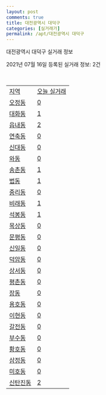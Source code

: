 ```yaml
---
layout: post
comments: true
title: 대전광역시 대덕구
categories: [실거래가]
permalink: /apt/대전광역시 대덕구
---
```


대전광역시 대덕구 실거래 정보

2021년 07월 16일 등록된 실거래 정보: 2건

<script type="text/javascript">
  google.charts.load('current', {'packages':['corechart']});
  google.charts.setOnLoadCallback(drawChart);

  function drawChart() {
    var data = google.visualization.arrayToDataTable([['거래일', '매매', '전월세', '전매'], ['20-07', 109, 67, 23], ['20-08', 198, 198, 38], ['20-09', 172, 206, 27], ['20-10', 251, 225, 54], ['20-11', 244, 222, 80], ['20-12', 259, 132, 61], ['21-01', 202, 152, 29], ['21-02', 205, 107, 18], ['21-03', 281, 110, 19], ['21-04', 230, 95, 18], ['21-05', 234, 114, 17], ['21-06', 167, 64, 14], ['21-07', 25, 22, 5]]);

    var options = {
      title: '최근 1년간 유형별 거래량 추이',
      legend: { position: 'bottom' }
    };

    var chart = new google.visualization.LineChart(document.getElementById('columnchart_material'));
    chart.draw(data, (options));
  }
</script>

<div id="columnchart_material" style="width: 95%; margin-left: -35px"></div>
<br>
<table class="sortable">
  <tr>
    <td><a href="#">지역</a></td>
    <td><a href="#">오늘 실거래</a></td>
  </tr>

  
  <tr class="item">
    <td><a href="대전광역시 대덕구 오정동">오정동</a></td>
    <td><a href="대전광역시 대덕구 오정동">0</a></td>
  </tr>
    

  <tr class="item">
    <td><a href="대전광역시 대덕구 대화동">대화동</a></td>
    <td><a href="대전광역시 대덕구 대화동">1</a></td>
  </tr>
    

  <tr class="item">
    <td><a href="대전광역시 대덕구 읍내동">읍내동</a></td>
    <td><a href="대전광역시 대덕구 읍내동">2</a></td>
  </tr>
    

  <tr class="item">
    <td><a href="대전광역시 대덕구 연축동">연축동</a></td>
    <td><a href="대전광역시 대덕구 연축동">0</a></td>
  </tr>
    

  <tr class="item">
    <td><a href="대전광역시 대덕구 신대동">신대동</a></td>
    <td><a href="대전광역시 대덕구 신대동">0</a></td>
  </tr>
    

  <tr class="item">
    <td><a href="대전광역시 대덕구 와동">와동</a></td>
    <td><a href="대전광역시 대덕구 와동">0</a></td>
  </tr>
    

  <tr class="item">
    <td><a href="대전광역시 대덕구 송촌동">송촌동</a></td>
    <td><a href="대전광역시 대덕구 송촌동">1</a></td>
  </tr>
    

  <tr class="item">
    <td><a href="대전광역시 대덕구 법동">법동</a></td>
    <td><a href="대전광역시 대덕구 법동">1</a></td>
  </tr>
    

  <tr class="item">
    <td><a href="대전광역시 대덕구 중리동">중리동</a></td>
    <td><a href="대전광역시 대덕구 중리동">0</a></td>
  </tr>
    

  <tr class="item">
    <td><a href="대전광역시 대덕구 비래동">비래동</a></td>
    <td><a href="대전광역시 대덕구 비래동">1</a></td>
  </tr>
    

  <tr class="item">
    <td><a href="대전광역시 대덕구 석봉동">석봉동</a></td>
    <td><a href="대전광역시 대덕구 석봉동">1</a></td>
  </tr>
    

  <tr class="item">
    <td><a href="대전광역시 대덕구 목상동">목상동</a></td>
    <td><a href="대전광역시 대덕구 목상동">0</a></td>
  </tr>
    

  <tr class="item">
    <td><a href="대전광역시 대덕구 문평동">문평동</a></td>
    <td><a href="대전광역시 대덕구 문평동">0</a></td>
  </tr>
    

  <tr class="item">
    <td><a href="대전광역시 대덕구 신일동">신일동</a></td>
    <td><a href="대전광역시 대덕구 신일동">0</a></td>
  </tr>
    

  <tr class="item">
    <td><a href="대전광역시 대덕구 덕암동">덕암동</a></td>
    <td><a href="대전광역시 대덕구 덕암동">0</a></td>
  </tr>
    

  <tr class="item">
    <td><a href="대전광역시 대덕구 상서동">상서동</a></td>
    <td><a href="대전광역시 대덕구 상서동">0</a></td>
  </tr>
    

  <tr class="item">
    <td><a href="대전광역시 대덕구 평촌동">평촌동</a></td>
    <td><a href="대전광역시 대덕구 평촌동">0</a></td>
  </tr>
    

  <tr class="item">
    <td><a href="대전광역시 대덕구 장동">장동</a></td>
    <td><a href="대전광역시 대덕구 장동">0</a></td>
  </tr>
    

  <tr class="item">
    <td><a href="대전광역시 대덕구 용호동">용호동</a></td>
    <td><a href="대전광역시 대덕구 용호동">0</a></td>
  </tr>
    

  <tr class="item">
    <td><a href="대전광역시 대덕구 이현동">이현동</a></td>
    <td><a href="대전광역시 대덕구 이현동">0</a></td>
  </tr>
    

  <tr class="item">
    <td><a href="대전광역시 대덕구 갈전동">갈전동</a></td>
    <td><a href="대전광역시 대덕구 갈전동">0</a></td>
  </tr>
    

  <tr class="item">
    <td><a href="대전광역시 대덕구 부수동">부수동</a></td>
    <td><a href="대전광역시 대덕구 부수동">0</a></td>
  </tr>
    

  <tr class="item">
    <td><a href="대전광역시 대덕구 황호동">황호동</a></td>
    <td><a href="대전광역시 대덕구 황호동">0</a></td>
  </tr>
    

  <tr class="item">
    <td><a href="대전광역시 대덕구 삼정동">삼정동</a></td>
    <td><a href="대전광역시 대덕구 삼정동">0</a></td>
  </tr>
    

  <tr class="item">
    <td><a href="대전광역시 대덕구 미호동">미호동</a></td>
    <td><a href="대전광역시 대덕구 미호동">0</a></td>
  </tr>
    

  <tr class="item">
    <td><a href="대전광역시 대덕구 신탄진동">신탄진동</a></td>
    <td><a href="대전광역시 대덕구 신탄진동">2</a></td>
  </tr>
    


</table>


    
